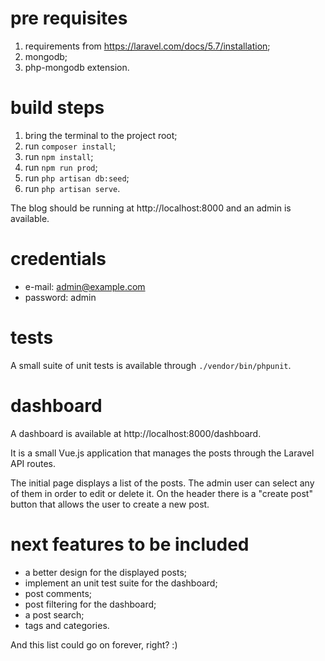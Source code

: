 # pre requisites

1. requirements from https://laravel.com/docs/5.7/installation;
2. mongodb;
3. php-mongodb extension.

# build steps

1. bring the terminal to the project root;
2. run `composer install`;
3. run `npm install`;
4. run `npm run prod`;
5. run `php artisan db:seed`;
6. run `php artisan serve`.

The blog should be running at http://localhost:8000 and an admin is available.

# credentials

- e-mail: admin@example.com
- password: admin

# tests

A small suite of unit tests is available through `./vendor/bin/phpunit`.

# dashboard

A dashboard is available at http://localhost:8000/dashboard.

It is a small Vue.js application that manages the posts through the Laravel API routes.

The initial page displays a list of the posts. The admin user can select any of them in order to edit or delete it. On the header there is a "create post" button that allows the user to create a new post.

# next features to be included

- a better design for the displayed posts;
- implement an unit test suite for the dashboard;
- post comments;
- post filtering for the dashboard;
- a post search;
- tags and categories.

And this list could go on forever, right? :)
